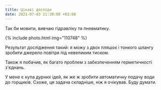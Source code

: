 ```yaml
---
title: Цікаві досліди
date: 2021-07-03 11:30:00 +03:00
---
```


Так би мовити, вивчаю гідравліку та пневматику.

{% include photo.html img="110748" %}

Результат дослідження такий: я можу з двох пляшок і тонкого шлангу зробити джерело повітря під невеликим тиском.

Також я побачив, як багато проблем з забезпеченням герметичності з'єднань.

У мене є купа дурних ідей, як же ж зробити автоматичну подачу води до горщиків. Схоже, ця задача складніше, ніж я очікував. Буду думати.
